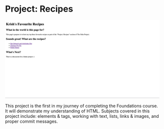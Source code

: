 # Project: Recipes
![My first website!](https://github.com/krishaanthyagarajan/odin-recipes/blob/main/images/mainpage.png)
                          
This project is the first in my journey of completing the Foundations course. It will demonstrate my understanding of HTML.
Subjects covered in this project include: elements & tags, working with text, lists, links & images, and proper commit messages.
